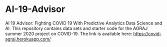 # AI-19-Advisor
AI 19 Advisor: Fighting COVID 19 With Predictive Analytics
Data Science and AI. This repository contains data sets and  starter code for the AGRAJ summer 2020 project on COVID-19. The link is available here: https://covid-agraj.herokuapp.com/

